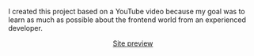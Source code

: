 I created this project based on a YouTube video because my goal was to learn as much as possible about the frontend world from an experienced developer.

<p align="center"><a href="https://ivanyadrian.github.io/react-project-restaurant/")>Site preview</a></p>

